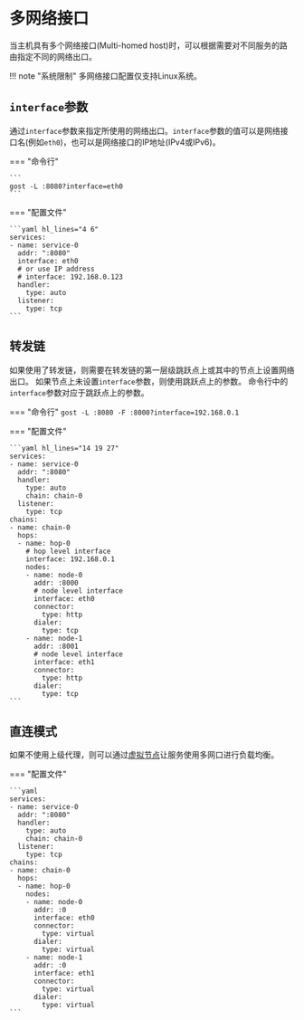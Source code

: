 # 多网络接口

当主机具有多个网络接口(Multi-homed host)时，可以根据需要对不同服务的路由指定不同的网络出口。

!!! note "系统限制"
    多网络接口配置仅支持Linux系统。

## `interface`参数

通过`interface`参数来指定所使用的网络出口。`interface`参数的值可以是网络接口名(例如`eth0`)，也可以是网络接口的IP地址(IPv4或IPv6)。

=== "命令行"

    ```
	gost -L :8080?interface=eth0
	```

=== "配置文件"

    ```yaml hl_lines="4 6"
	services:
	- name: service-0
	  addr: ":8080"
	  interface: eth0
	  # or use IP address
	  # interface: 192.168.0.123
	  handler:
		type: auto
	  listener:
		type: tcp
	```

## 转发链

如果使用了转发链，则需要在转发链的第一层级跳跃点上或其中的节点上设置网络出口。
如果节点上未设置`interface`参数，则使用跳跃点上的参数。
命令行中的`interface`参数对应于跳跃点上的参数。

=== "命令行"
    ```
	gost -L :8080 -F :8000?interface=192.168.0.1 
	```

=== "配置文件"

    ```yaml hl_lines="14 19 27"
    services:
    - name: service-0
      addr: ":8080"
      handler:
        type: auto
        chain: chain-0
      listener:
        type: tcp
    chains:
    - name: chain-0
      hops:
      - name: hop-0
	    # hop level interface
        interface: 192.168.0.1
        nodes:
        - name: node-0
          addr: :8000
          # node level interface
          interface: eth0
          connector:
            type: http
          dialer:
            type: tcp
        - name: node-1
          addr: :8001
          # node level interface
          interface: eth1
          connector:
            type: http
          dialer:
            type: tcp
    ```

## 直连模式

如果不使用上级代理，则可以通过[虚拟节点](/concepts/chain/)让服务使用多网口进行负载均衡。

=== "配置文件"

    ```yaml
    services:
    - name: service-0
      addr: ":8080"
      handler:
        type: auto
        chain: chain-0
      listener:
        type: tcp
    chains:
    - name: chain-0
      hops:
      - name: hop-0
        nodes:
        - name: node-0
          addr: :0
          interface: eth0
          connector:
            type: virtual
          dialer:
            type: virtual
        - name: node-1
          addr: :0
          interface: eth1
          connector:
            type: virtual
          dialer:
            type: virtual
	```
